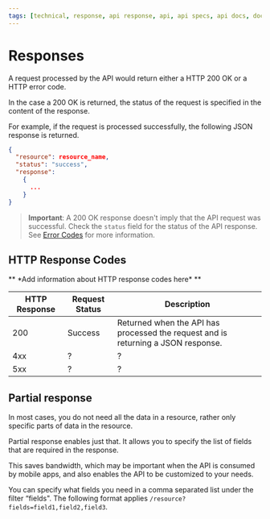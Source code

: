 ```yaml
---
tags: [technical, response, api response, api, api specs, api docs, documentation, api documentation]
---
```


# Responses

A request processed by the API would return either a HTTP 200 OK or a HTTP error code.

In the case a 200 OK is returned, the status of the request is specified in the content of the response.

For example, if the request is processed successfully, the following JSON response is returned.


```json
{ 
  "resource": resource_name,
  "status": "success",
  "response":
    {
      ...
    }
}
```

> **Important**: A 200 OK response doesn't imply that the API request was successful. Check the ```status``` field for the status of the API response. See [Error Codes](5-Error-Codes.md) for more information.

## HTTP Response Codes

** \*Add information about HTTP response codes here\* **

HTTP Response | Request Status | Description |
--------------|----------------|-------------
200 | Success | Returned when the API has processed the request and is returning a JSON response.
4xx | ? | ?
5xx | ? | ?|


## Partial response

In most cases, you do not need all the data in a resource, rather only specific parts of data in the resource.

Partial response enables just that. It allows you to specify the list of fields that are required in the response.

This saves bandwidth, which may be important when the API is consumed by mobile apps, and also enables the API to be customized to your needs.

You can specify what fields you need in a comma separated list under the filter “fields". The following format applies ```/resource?fields=field1,field2,field3```.




